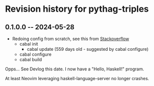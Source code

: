 # Revision history for pythag-triples

## 0.1.0.0 -- 2024-05-28

* Redoing config from scratch, see this from [Stackoverflow](https://stackoverflow.com/questions/9300286/how-do-i-build-a-simple-project-with-cabal)
  * cabal init
    * cabal update (559 days old - suggested by cabal configure)
  * cabal configure
  * cabal build

Opps... See Devlog this date. I now have a "Hello, Haskell!" program.

At least Neovim leveraging haskell-language-server no longer crashes.

